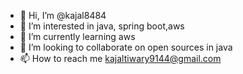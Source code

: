 - 👋 Hi, I’m @kajal8484
- 👀 I’m interested in java, spring boot,aws
- 🌱 I’m currently learning aws
- 💞️ I’m looking to collaborate on open sources in java
- 📫 How to reach me kajaltiwary9144@gmail.com



<!---
kajal8484/kajal8484 is a ✨ special ✨ repository because its `README.md` (this file) appears on your GitHub profile.
You can click the Preview link to take a look at your changes.
--->
